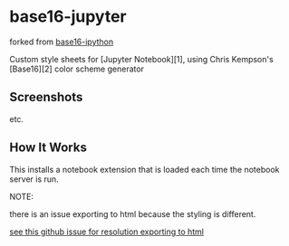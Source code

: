 # base16-jupyter

forked from [base16-ipython](#)

Custom style sheets for [Jupyter Notebook][1], 
using Chris Kempson's [Base16][2] color scheme generator

## Screenshots

etc.

## How It Works

This installs a notebook extension
that is loaded each time the notebook
server is run.

NOTE:

there is an issue exporting to html because the styling is different.

[see this github issue for resolution exporting to html](https://github.com/jupyter/nbconvert/issues/447#issuecomment-270766965)
